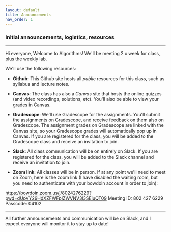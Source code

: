 ```yaml
---
layout: default 
title: Announcements
nav_order: 1
---
```



### Initial announcements, logistics, resources
*** 



Hi everyone, Welcome to Algorithms! We'll be meeting 2 x week for class, plus the weekly lab. 

We'll use the following resources: 


* __Github:__ This Github site hosts all _public_ resources for this class, such as syllabus and  lecture notes. 

* __Canvas__: The class has also a _Canvas_ site that hosts the online quizzes (and video recordings, solutions, etc).  You'll also be able to view your grades in Canvas. 

* __Gradescope__: We'll use Gradescope for the assignments. You'll submit the assignments on Gradescope, and receive feedback on them also on Gradescope. The assignment grades on Gradescope are linked with the Canvas site,  so your Gradescope grades will automatically pop up in Canvas.  If you are registered for the class, you will be added to the Gradescope class and receive an invitation to join. 

* __Slack__: All class communication will be on entirely on Slack. If you are registered for the class, you will be added to the Slack channel and receive an invitation to join. 


* __Zoom link__: All classes will be in person. If at any point we'll need to meet on Zoom, here is the zoom link (I have disabled the waiting room, but you need to authenticate with your bowdoin account in order to join):  


https://bowdoin.zoom.us/j/8024276229?pwd=dUpVY29HdXZFWFpIZWVNV3l3SEluQT09
Meeting ID: 802 427 6229
Passcode: 04102


***

All further announcements and communication will be on Slack, and I expect everyone will monitor it to stay up to date! 
